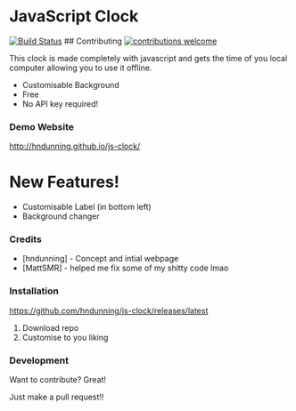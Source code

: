 # JavaScript Clock

[![Build Status](https://travis-ci.org/hndunning/js-clock.png?branch=master)](https://travis-ci.org/hndunning/js-clock) ## Contributing [![contributions welcome](https://img.shields.io/badge/contributions-welcome-brightgreen.svg?style=flat)](https://github.com/dwyl/esta/issues)


This clock is made completely with javascript and gets the time of you local computer allowing you to use it offline.

  - Customisable Background
  - Free
  - No API key required!
  
  ### Demo Website
  http://hndunning.github.io/js-clock/

# New Features!

  - Customisable Label (in bottom left)
  - Background changer

### Credits

* [hndunning] - Concept and intial webpage
* [MattSMR] - helped me fix some of my shitty code lmao

### Installation
https://github.com/hndunning/js-clock/releases/latest

1. Download repo 
2. Customise to you liking 


### Development

Want to contribute? Great!

Just make a pull request!!
